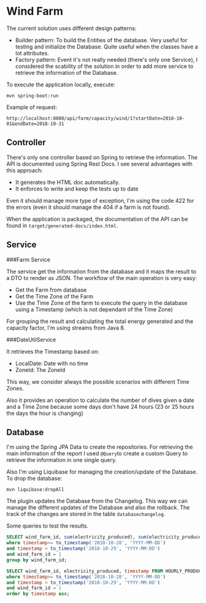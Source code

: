 # Wind Farm

The current solution uses different design patterns:
* Builder pattern: To build the Entities of the database. Very useful for testing and initialize the Database. Quite useful when the classes have a lot attributes.
* Factory pattern: Event it's not really needed (there's only one Service), I considered the scability of the solution in order to add more service to retrieve the information of the Database.

To execute the application locally, execute:

```
mvn spring-boot:run
```

Example of request:

```
http://localhost:8080/api/farm/capacity/wind/1?startDate=2018-10-01&endDate=2018-10-31
```

## Controller

There's only one controller based on Spring to retrieve the information. The API is documented using Spring Rest Docs. I see several advantages with this approach:
* It generates the HTML doc automatically.
* It enforces to write and keep the tests up to date

Even it should manage more type of exception, I'm using the code 422 for the errors (even it should manage the 404 if a farm is not found).

When the application is packaged, the documentation of the API can be found in `target/generated-docs/index.html`.

## Service

###Farm Service

The service get the information from the database and it maps the result to a DTO to render as JSON. The workflow of the main operation is very easy:
- Get the Farm from database
- Get the Time Zone of the Farm
- Use the Time Zone of the farm to execute the query in the database using a Timestamp (which is not dependant of the Time Zone)

For grouping the result and calculating the total energy generated and the capacity factor, I'm using streams from Java 8. 

###DateUtilService

It retrieves the Timestamp based on:
- LocalDate: Date with no time
- ZoneId: The ZoneId

This way, we consider always the possible scenarios with different Time Zones.

Also it provides an operation to calculate the number of dives given a date and a Time Zone because some days don't have 24 hours (23 or 25 hours the days the hour is changing)

## Database 

I'm using the Spring JPA Data to create the repositories. For retrieving the main information of the report I used `@Query`to create a custom Query to retrieve the information in one single query.

Also I'm using Liquibase for managing the creation/update of the Database. To drop the database:

```
mvn liquibase:dropAll
```
The plugin updates the Database from the Changelog. This way we can manage the different updates of the Database and also the rollback. The track of the changes are stored in the table `databasechangelog`.

Some queries to test the results. 

```sql
SELECT wind_farm_id, sum(electricity_produced), sum(electricity_produced)/(count(wind_farm_id)*10)  FROM HOURLY_PRODUCTION 
where timestamp>= to_timestamp('2018-10-28', 'YYYY-MM-DD')
and timestamp < to_timestamp('2018-10-29', 'YYYY-MM-DD')
and wind_farm_id = 1
group by wind_farm_id; 

SELECT wind_farm_id, electricity_produced, timestamp FROM HOURLY_PRODUCTION 
where timestamp>= to_timestamp('2018-10-28', 'YYYY-MM-DD')
and timestamp < to_timestamp('2018-10-29', 'YYYY-MM-DD')
and wind_farm_id = 1
order by timestamp asc; 
```


